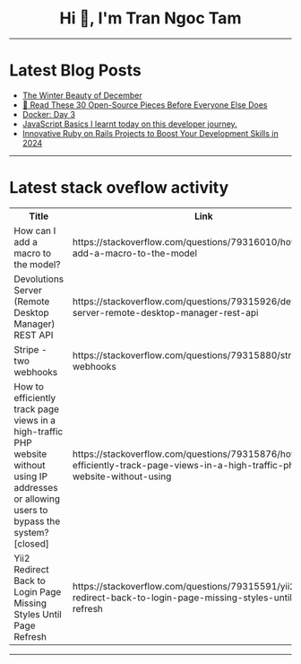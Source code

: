 <h1 align="center">Hi 👋, I'm Tran Ngoc Tam</h1>

---

# Latest Blog Posts 
<!-- BLOG-POST-LIST:START -->
- [The Winter Beauty of December](https://dev.to/jyothi_priyaranga_b8d60b/the-winter-beauty-of-december-2ap7)
- [🤯 Read These 30 Open-Source Pieces Before Everyone Else Does](https://dev.to/dev-resources/read-these-30-open-source-pieces-before-everyone-else-does-5ail)
- [Docker: Day 3](https://dev.to/subham_nandi/docker-day-3-5cia)
- [JavaScript Basics I learnt today on this developer journey.](https://dev.to/byali_macqueline_lea/javascript-basics-i-learnt-today-on-this-developer-journey-2l77)
- [Innovative Ruby on Rails Projects to Boost Your Development Skills in 2024](https://dev.to/jetthoughts/innovative-ruby-on-rails-projects-to-boost-your-development-skills-in-2024-1je9)
<!-- BLOG-POST-LIST:END -->

---

# Latest stack oveflow activity
<table>
  <tr><th>Title</th><th>Link</th></tr>
  <!-- STACKOVERFLOW:START --><tr><td>How can I add a macro to the model?</td><td>https://stackoverflow.com/questions/79316010/how-can-i-add-a-macro-to-the-model</td></tr><tr><td>Devolutions Server &lpar;Remote Desktop Manager&rpar; REST API</td><td>https://stackoverflow.com/questions/79315926/devolutions-server-remote-desktop-manager-rest-api</td></tr><tr><td>Stripe - two webhooks</td><td>https://stackoverflow.com/questions/79315880/stripe-two-webhooks</td></tr><tr><td>How to efficiently track page views in a high-traffic PHP website without using IP addresses or allowing users to bypass the system? [closed]</td><td>https://stackoverflow.com/questions/79315876/how-to-efficiently-track-page-views-in-a-high-traffic-php-website-without-using</td></tr><tr><td>Yii2 Redirect Back to Login Page Missing Styles Until Page Refresh</td><td>https://stackoverflow.com/questions/79315591/yii2-redirect-back-to-login-page-missing-styles-until-page-refresh</td></tr><!-- STACKOVERFLOW:END -->
</table>

---


